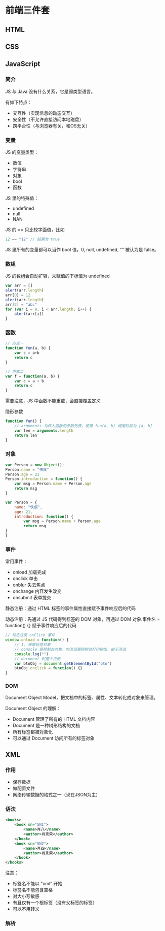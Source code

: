 # 前端三件套

## HTML

## CSS

## JavaScript

### 简介

JS 与 Java 没有什么关系，它是弱类型语言。

有如下特点：
- 交互性（实现信息的动态交互）
- 安全性（不允许直接访问本地磁盘）
- 跨平台性（与浏览器有关，和OS无关）

### 变量

JS 的变量类型：
- 数值
- 字符串
- 对象
- bool
- 函数

JS 里的特殊值：
- undefined
- null
- NAN

JS 的 == 只比较字面值，比如
```js
12 == "12" // 结果为 true
```

JS 里所有的变量都可以当作 bool 值，0, null, undefined, "" 被认为是 false。

### 数组
JS 的数组会自动扩容，未赋值的下标值为 undefined
```js
var arr = []
alert(arr.length)
arr[0] = 12
alert(arr.length)
arr[2] = "abc"
for (var i = 0; i < arr.length; i++) {
    alert(arr[i])
}
```

### 函数

```js
// 方式一
function fun(a, b) {
    var c = a+b
    return c
}

// 方式二
var f = function(a, b) {
    var c = a + b
    return c
}
```

需要注意，JS 中函数不能重载，会直接覆盖定义

隐形参数
```js
function fun() {
    // arguments 为传入函数的参数列表，使用 fun(a, b) 调用时就为 [a, b]
    var len = arguments.length
    return len
}
```

### 对象

```js
var Person = new Object();
Person.name = "佚痕"
Person.age = 21
Person.introduction = function() {
    var msg = Person.name + Person.age
    return msg
}
```

```js
var Person = {
    name: "佚痕",
    age: 21,
    introduction: function() {
        var msg = Person.name + Person.age
        return msg
}
}
```

### 事件
常用事件：
- onload 加载完成
- onclick 单击
- onblur 失去焦点
- onchange 内容发生改变
- onsubmit 表单提交

静态注册：通过 HTML 标签的事件属性直接赋予事件响应后的代码

动态注册：先通过 JS 代码得到标签的 DOM 对象，再通过 DOM 对象.事件名 = function() {} 赋予事件响应后的代码

```js
// 动态注册 onClick 事件
window.onload = function() {
    // 1. 获取标签对象
    // console 是控制台对象，向浏览器控制台打印输出，由于测试
    console.log("")
    // document 时整个页面
    var btnObj = document.getElementById("btn")
    btnObj.onclick = function() {}
}
```

### DOM

Document Object Model，把文档中的标签、属性、文本转化成对象来管理。

Document Object 的理解：
- Document 管理了所有的 HTML 文档内容
- Document 是一种树形结构的文档
- 所有标签都被对象化
- 可以通过 Document 访问所有的标签对象

## XML

### 作用
- 保存数据
- 做配置文件
- 网络传输数据的格式之一（现在JSON为主）

### 语法

```xml
<books>
    <book sn="SN1">
        <name>肖八</name>
        <author>肖秀荣</author>
    </book>
    <book sn="SN2">
        <name>肖四</name>
        <author>肖秀荣</author>
    </book>
</books>
```

注意：
- 标签名不能以 "xml" 开始
- 标签名不能包含空格
- 对大小写敏感
- 有且仅有一个根标签（没有父标签的标签）
- <![CDATA[___]]> 可以不用转义


### 解析

